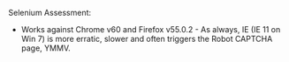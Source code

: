 Selenium Assessment:

* Works against Chrome v60 and Firefox v55.0.2 - As always, IE (IE 11 on Win 7) is more erratic, slower and often triggers the Robot CAPTCHA page, YMMV.